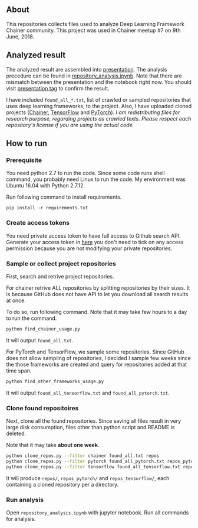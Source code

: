 
## About

This repositories collects files used to analyze Deep Learning Framework Chainer community.
This project was used in Chainer meetup #7 on 9th June, 2018.
 
## Analyzed result

The analyzed result are assembled into [presentation](./presentation).
The analysis precedure can be found in [repository_analysis.ipynb](./repository_analysis.ipynb).
Note that there are mismatch between the presentation and the notebook right now.
You should visit [presentation tag](https://github.com/koreyou/chainer-usage-analysis/tree/presentation) to confirm the result.

I have included `found_all_*.txt`, list of crawled or sampled repositories that uses deep learning frameworks, to the project.
Also, I have uploaded cloned projects ([Chainer](https://drive.google.com/file/d/1IpCo1DIMgIMC5L87IdV3eAHmYR7pEVsT/view?usp=sharing), [TensorFlow](https://drive.google.com/file/d/1E905ExyOuiuSGmXJ8oaUwRlzCV7tncFq/view?usp=sharing) and [PyTorch](https://drive.google.com/open?id=1E905ExyOuiuSGmXJ8oaUwRlzCV7tncFq)).
*I am redistributing files for research purpose, regarding projects as crawled texts. Please respect each repository's license if you are using the actual code.*

## How to run

### Prerequisite

You need python 2.7 to run the code. Since some code runs shell command, you probably need Linux to run the code.
My environment was Ubuntu 16.04 with Python 2.7.12.

Run following command to install requirements.
```
pip install -r requirements.txt
```

### Create access tokens

You need private access token to have full access to Github search
API.
Generate your access token in [here](https://github.com/settings/tokens)
you don't need to tick on any access permission because you are not
modifying your private repositories.


### Sample or collect project repositories

First, search and retrive project repositories.

For chainer retrive ALL repositories by splitting repositories by their sizes.
It is because GitHub does not have API to let you download all search results at once.

To do so, run following command. Note that it may take few hours to a day to run the command.


```bash
python find_chainer_usage.py
```

It will output `found_all.txt`.

For PyTorch and TensorFlow, we sample some repositories.
Since GitHub does not allow sampling of repositories, I decided I sample few weeks since the those frameworks are created and query for repositories added at that time span.

```bash
python find_other_frameworks_usage.py
```

It will output `found_all_tensorflow.txt` and `found_all_pytorch.txt`.

### Clone found repositoires

Next, clone all the found repositories. Since saving all files result in very large disk consumption, files other than python script and README is deleted.

Note that it may take **about one week**.

```bash
python clone_repos.py --filter chainer found_all.txt repos
python clone_repos.py --filter pytorch found_all_pytorch.txt repos_pytorch
python clone_repos.py --filter tensorflow found_all_tensorflow.txt repos_tensorflow
```

It will produce `repos/`, `repos_pytorch/` and `repos_tensorflow/`, each containing a cloned repository per a directory.

### Run analysis

Open `repository_analysis.ipynb` with jupyter notebook.
Run all commands for analysis.

